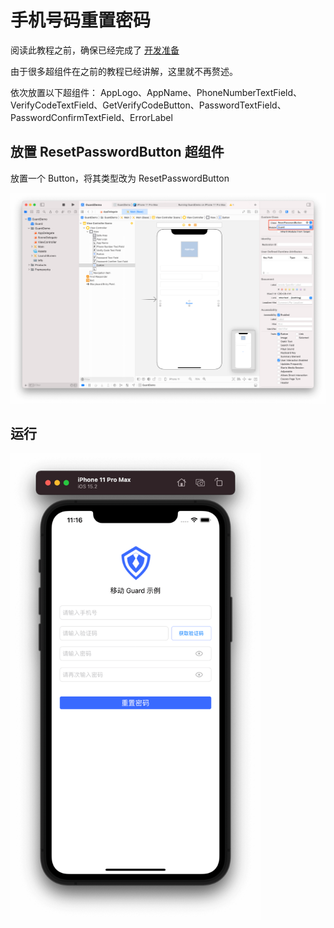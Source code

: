 # 手机号码重置密码

<LastUpdated/>

阅读此教程之前，确保已经完成了 [开发准备](/reference-new/mobile-and-client-applications/sdk-for-ios/develop)

由于很多超组件在之前的教程已经讲解，这里就不再赘述。

依次放置以下超组件： AppLogo、AppName、PhoneNumberTextField、VerifyCodeTextField、GetVerifyCodeButton、PasswordTextField、PasswordConfirmTextField、ErrorLabel

## 放置 ResetPasswordButton 超组件

放置一个 Button，将其类型改为 ResetPasswordButton

![](./images/reset-password-by-phone1.png)

## 运行

<img src="./images/reset-password-by-phone2.png" alt="drawing" width="400"/>
